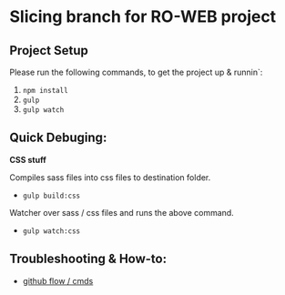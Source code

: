 # Slicing branch for RO-WEB project

## Project Setup

Please run the following commands, to get the project up & runnin`:

1. ```npm install```
2. ```gulp```
3. ```gulp watch```

## Quick Debuging:

**CSS stuff**

Compiles sass files into css files to destination folder.
* `gulp build:css`

Watcher over sass / css files and runs the above command.
* `gulp watch:css`


## Troubleshooting & How-to:
* [github flow / cmds](https://github.com/ovidiubrunet/RO-WEB/blob/slicing/docs/gitstuff.md)